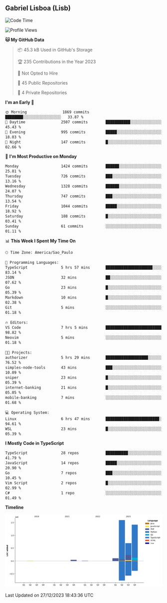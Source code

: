 ## Gabriel Lisboa (Lisb)

<!--START_SECTION:waka-->
![Code Time](http://img.shields.io/badge/Code%20Time-381%20hrs%2030%20mins-blue)

![Profile Views](http://img.shields.io/badge/Profile%20Views-0-blue)

**🐱 My GitHub Data** 

> 📦 45.3 kB Used in GitHub's Storage 
 > 
> 🏆 235 Contributions in the Year 2023
 > 
> 🚫 Not Opted to Hire
 > 
> 📜 45 Public Repositories 
 > 
> 🔑 4 Private Repositories 
 > 
**I'm an Early 🐤** 

```text
🌞 Morning                1869 commits        ████████░░░░░░░░░░░░░░░░░   33.87 % 
🌆 Daytime                2507 commits        ███████████░░░░░░░░░░░░░░   45.43 % 
🌃 Evening                995 commits         █████░░░░░░░░░░░░░░░░░░░░   18.03 % 
🌙 Night                  147 commits         █░░░░░░░░░░░░░░░░░░░░░░░░   02.66 % 
```
📅 **I'm Most Productive on Monday** 

```text
Monday                   1424 commits        ██████░░░░░░░░░░░░░░░░░░░   25.81 % 
Tuesday                  726 commits         ███░░░░░░░░░░░░░░░░░░░░░░   13.16 % 
Wednesday                1328 commits        ██████░░░░░░░░░░░░░░░░░░░   24.07 % 
Thursday                 747 commits         ███░░░░░░░░░░░░░░░░░░░░░░   13.54 % 
Friday                   1044 commits        █████░░░░░░░░░░░░░░░░░░░░   18.92 % 
Saturday                 188 commits         █░░░░░░░░░░░░░░░░░░░░░░░░   03.41 % 
Sunday                   61 commits          ░░░░░░░░░░░░░░░░░░░░░░░░░   01.11 % 
```


📊 **This Week I Spent My Time On** 

```text
🕑︎ Time Zone: America/Sao_Paulo

💬 Programming Languages: 
TypeScript               5 hrs 57 mins       █████████████████████░░░░   83.14 % 
JSON                     32 mins             ██░░░░░░░░░░░░░░░░░░░░░░░   07.62 % 
Go                       23 mins             █░░░░░░░░░░░░░░░░░░░░░░░░   05.39 % 
Markdown                 10 mins             █░░░░░░░░░░░░░░░░░░░░░░░░   02.38 % 
Git                      5 mins              ░░░░░░░░░░░░░░░░░░░░░░░░░   01.18 % 

🔥 Editors: 
VS Code                  7 hrs 5 mins        █████████████████████████   98.82 % 
Neovim                   5 mins              ░░░░░░░░░░░░░░░░░░░░░░░░░   01.18 % 

🐱‍💻 Projects: 
authorizer               5 hrs 29 mins       ███████████████████░░░░░░   76.52 % 
simples-node-tools       43 mins             ███░░░░░░░░░░░░░░░░░░░░░░   10.09 % 
sniper                   23 mins             █░░░░░░░░░░░░░░░░░░░░░░░░   05.39 % 
internet-banking         21 mins             █░░░░░░░░░░░░░░░░░░░░░░░░   05.05 % 
mobile-banking           7 mins              ░░░░░░░░░░░░░░░░░░░░░░░░░   01.68 % 

💻 Operating System: 
Linux                    6 hrs 47 mins       ████████████████████████░   94.61 % 
WSL                      23 mins             █░░░░░░░░░░░░░░░░░░░░░░░░   05.39 % 
```

**I Mostly Code in TypeScript** 

```text
TypeScript               28 repos            ██████████░░░░░░░░░░░░░░░   41.79 % 
JavaScript               14 repos            █████░░░░░░░░░░░░░░░░░░░░   20.90 % 
Go                       7 repos             ███░░░░░░░░░░░░░░░░░░░░░░   10.45 % 
Vim Script               2 repos             █░░░░░░░░░░░░░░░░░░░░░░░░   02.99 % 
C#                       1 repo              ░░░░░░░░░░░░░░░░░░░░░░░░░   01.49 % 
```



**Timeline**

![Lines of Code chart](https://raw.githubusercontent.com/tenlisboa/tenlisboa/main/assets/bar_graph.png)


 Last Updated on 27/12/2023 18:43:36 UTC
<!--END_SECTION:waka-->
